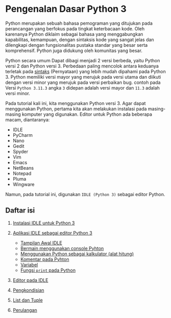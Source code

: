 
# Pengenalan Dasar Python 3

Python merupakan sebuah bahasa pemograman yang ditujukan pada perancangan yang berfokus pada tingkat keterbacaan kode. Oleh karenanya Python diklaim sebagai bahasa yang menggabungkan kapabilitas, kemampuan, dengan sintaksis kode yang sangat jelas dan dilengkapi dengan fungsionalitas pustaka standar yang besar serta komprehensif. Python juga didukung oleh komunitas yang besar.

Python secara umum Dapat dibagi menjadi 2 versi berbeda, yaitu Python versi 2 dan Python versi 3. Perbedaan paling mencolok antara keduanya terletak pada [sintaks](https://en.wikipedia.org/wiki/Syntax_(programming_languages)) (Pernyataan) yang lebih mudah dipahami pada Python 3. Python memiliki versi mayor yang merujuk pada versi utama dan diikuti dengan versi minor yang merujuk pada versi perbaikan bug. contoh pada  Versi `Python 3.11.3` angka `3` didepan adalah versi mayor dan `11.3` adalah versi minor.

Pada tutorial kali ini, kita menggunakan Python versi 3. Agar dapat menggunakan Python, pertama kita akan melakukan instalasi pada masing-masing komputer yang digunakan. 
Editor untuk Python ada beberapa macam, diantaranya:
+ IDLE
+ PyCharm
+ Nano
+ Gedit
+ Spyder
+ Vim
+ Emacs
+ NetBeans
+ Notepad
+ Pluma
+ Wingware

Namun, pada tutorial ini, digunakan `IDLE (Python 3)` sebagai editor Python.

## Daftar isi 

1. [Instalasi IDLE untuk Python 3](https://github.com/yogidm/Dasar-Python/blob/master/Pengenalan%20Dasar%20Python.md#1-instalasi-idle-untuk-python-27)
2. [Aplikasi IDLE sebagai editor Python 3](https://github.com/yogidm/Dasar-Python/blob/master/Pengenalan%20Dasar%20Python.md#2-aplikasi-idle-sebagai-editor-python-27)
    * [Tampilan Awal IDLE](https://github.com/yogidm/Dasar-Python/blob/master/Pengenalan%20Dasar%20Python.md#-tampilan-awal-idle)
    * [Bermain menggunakan console Pyhton](https://github.com/yogidm/Dasar-Python/blob/master/Pengenalan%20Dasar%20Python.md#-bermain-menggunakan-console-pyhton)
    * [Menggunakan Python sebagai kalkulator (alat hitung)](https://github.com/yogidm/Dasar-Python/blob/master/Pengenalan%20Dasar%20Python.md#-menggunakan-python-sebagai-kalkulator-alat-hitung)
    * [Komentar pada Pyhton](https://github.com/yogidm/Dasar-Python/blob/master/Pengenalan%20Dasar%20Python.md#-komentar-pada-pyhton)
    * [Variabel](https://github.com/yogidm/Dasar-Python/blob/master/Pengenalan%20Dasar%20Python.md#-variabel)
    * [Fungsi `print` pada Python](https://github.com/yogidm/Dasar-Python/blob/master/Pengenalan%20Dasar%20Python.md#-fungsi-print-pada-python)
    

3. [Editor pada IDLE](https://github.com/yogidm/Dasar-Python/blob/master/Pengenalan%20Dasar%20Python.md#3-editor-pada-idle)
4. [Pengkondisian](https://github.com/yogidm/Dasar-Python/blob/master/Pengenalan%20Dasar%20Python.md#4-pengkondisian)
5. [List dan Tuple](https://github.com/yogidm/Dasar-Python/blob/master/Pengenalan%20Dasar%20Python.md#5-list-dan-tuple)
6. [Perulangan](https://github.com/yogidm/Dasar-Python/blob/master/Pengenalan%20Dasar%20Python.md#6-perulangan-loops)

